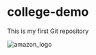 # college-demo
This is my first Git repository
<br>



![amazon_logo](https://github.com/user-attachments/assets/6f91a704-b379-4c75-8ef5-47f12e9aa56c)
